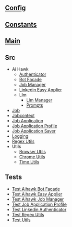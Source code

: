 
## [Config](/config.py)

## [Constants](/constants.py)

## [Main](/main.py)

## Src
  * Ai Hawk
    * [Authenticator](src/ai_hawk/authenticator.py)
    * [Bot Facade](src/ai_hawk/bot_facade.py)
    * [Job Manager](src/ai_hawk/job_manager.py)
    * [Linkedin Easy Applier](src/ai_hawk/linkedIn_easy_applier.py)
    * Llm
      * [Llm Manager](src/ai_hawk/llm/llm_manager.py)
      * [Prompts](src/ai_hawk/llm/prompts.py)
  * [Job](src/job.py)
  * [Jobcontext](src/jobContext.py)
  * [Job Application](src/job_application.py)
  * [Job Application Profile](src/job_application_profile.py)
  * [Job Application Saver](src/job_application_saver.py)
  * [Logging](src/logging.py)
  * [Regex Utils](src/regex_utils.py)
  * Utils
    * [Browser Utils](src/utils/browser_utils.py)
    * [Chrome Utils](src/utils/chrome_utils.py)
    * [Time Utils](src/utils/time_utils.py)

## Tests
  * [Test Aihawk Bot Facade](tests/test_aihawk_bot_facade.py)
  * [Test Aihawk Easy Applier](tests/test_aihawk_easy_applier.py)
  * [Test Aihawk Job Manager](tests/test_aihawk_job_manager.py)
  * [Test Job Application Profile](tests/test_job_application_profile.py)
  * [Test Linkedin Authenticator](tests/test_linkedIn_authenticator.py)
  * [Test Regex Utils](tests/test_regex_utils.py)
  * [Test Utils](tests/test_utils.py)

